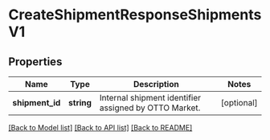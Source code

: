 # CreateShipmentResponseShipmentsV1

## Properties
Name | Type | Description | Notes
------------ | ------------- | ------------- | -------------
**shipment_id** | **string** | Internal shipment identifier assigned by OTTO Market. | [optional] 

[[Back to Model list]](../../README.md#documentation-for-models) [[Back to API list]](../../README.md#documentation-for-api-endpoints) [[Back to README]](../../README.md)

